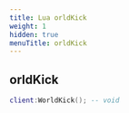 ```yaml
---
title: Lua orldKick
weight: 1
hidden: true
menuTitle: orldKick
---
```

## orldKick
```lua
client:WorldKick(); -- void
```